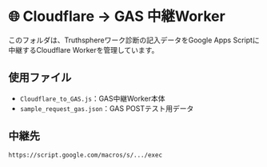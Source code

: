 # 🌐 Cloudflare → GAS 中継Worker

このフォルダは、Truthsphereワーク診断の記入データをGoogle Apps Scriptに中継するCloudflare Workerを管理しています。

## 使用ファイル

- `Cloudflare_to_GAS.js`：GAS中継Worker本体
- `sample_request_gas.json`：GAS POSTテスト用データ

## 中継先

`https://script.google.com/macros/s/.../exec`
